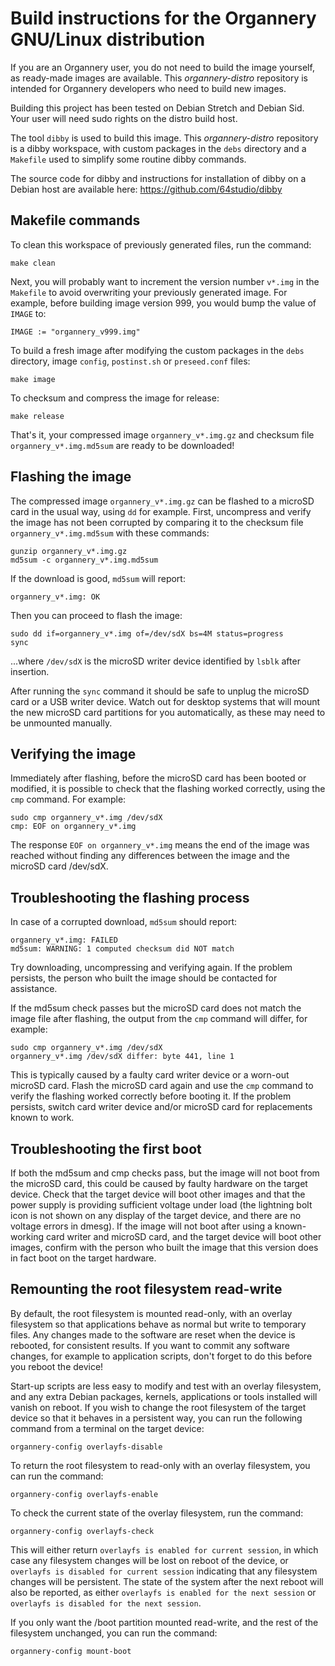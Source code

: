 # Build instructions for the Organnery GNU/Linux distribution

If you are an Organnery user, you do not need to build the image yourself, as ready-made images are available. This  _organnery-distro_ repository is intended for Organnery developers who need to build new images.

Building this project has been tested on Debian Stretch and Debian Sid. Your user will need sudo rights on the distro build host.

The tool `dibby` is used to build this image. This _organnery-distro_ repository is a dibby workspace, with custom packages in the `debs` directory and a `Makefile` used to simplify some routine dibby commands.

The source code for dibby and instructions for installation of dibby on a Debian host are available here: https://github.com/64studio/dibby

## Makefile commands

To clean this workspace of previously generated files, run the command:
```
make clean
```

Next, you will probably want to increment the version number `v*.img` in the `Makefile` to avoid overwriting your previously generated image.
For example, before building image version 999, you would bump the value of `IMAGE` to:
```
IMAGE := "organnery_v999.img"
```

To build a fresh image after modifying the custom packages in the `debs` directory, image `config`, `postinst.sh` or `preseed.conf` files:
```
make image
```

To checksum and compress the image for release:
```
make release
```

That's it, your compressed image `organnery_v*.img.gz` and checksum file `organnery_v*.img.md5sum` are ready to be downloaded!

## Flashing the image

The compressed image `organnery_v*.img.gz` can be flashed to a microSD card in the usual way, using `dd` for example.
First, uncompress and verify the image has not been corrupted by comparing it to the checksum file `organnery_v*.img.md5sum` with these commands:
```
gunzip organnery_v*.img.gz
md5sum -c organnery_v*.img.md5sum
```

If the download is good, `md5sum` will report:
```
organnery_v*.img: OK
```

Then you can proceed to flash the image:
```
sudo dd if=organnery_v*.img of=/dev/sdX bs=4M status=progress
sync
```

...where `/dev/sdX` is the microSD writer device identified by `lsblk` after insertion.

After running the `sync` command it should be safe to unplug the microSD card or a USB writer device.
Watch out for desktop systems that will mount the new microSD card partitions for you automatically, as these may need to be unmounted manually.

## Verifying the image

Immediately after flashing, before the microSD card has been booted or modified, it is possible to check that the flashing worked correctly, using the `cmp` command. For example:
```
sudo cmp organnery_v*.img /dev/sdX
cmp: EOF on organnery_v*.img
```

The response `EOF on organnery_v*.img` means the end of the image was reached without finding any differences between the image and the microSD card /dev/sdX.

## Troubleshooting the flashing process

In case of a corrupted download, `md5sum` should report:
```
organnery_v*.img: FAILED
md5sum: WARNING: 1 computed checksum did NOT match
```

Try downloading, uncompressing and verifying again. If the problem persists, the person who built the image should be contacted for assistance.

If the md5sum check passes but the microSD card does not match the image file after flashing, the output from the `cmp` command will differ, for example:
```
sudo cmp organnery_v*.img /dev/sdX
organnery_v*.img /dev/sdX differ: byte 441, line 1
```

This is typically caused by a faulty card writer device or a worn-out microSD card.
Flash the microSD card again and use the `cmp` command to verify the flashing worked correctly before booting it.
If the problem persists, switch card writer device and/or microSD card for replacements known to work.

## Troubleshooting the first boot

If both the md5sum and cmp checks pass, but the image will not boot from the microSD card, this could be caused by faulty hardware on the target device.
Check that the target device will boot other images and that the power supply is providing sufficient voltage under load (the lightning bolt icon is not shown on any display of the target device, and there are no voltage errors in dmesg).
If the image will not boot after using a known-working card writer and microSD card, and the target device will boot other images, confirm with the person who built the image that this version does in fact boot on the target hardware.

## Remounting the root filesystem read-write

By default, the root filesystem is mounted read-only, with an overlay filesystem so that applications behave as normal but write to temporary files.
Any changes made to the software are reset when the device is rebooted, for consistent results.
If you want to commit any software changes, for example to application scripts, don't forget to do this before you reboot the device!

Start-up scripts are less easy to modify and test with an overlay filesystem, and any extra Debian packages, kernels, applications or tools installed will vanish on reboot.
If you wish to change the root filesystem of the target device so that it behaves in a persistent way, you can run the following command from a terminal on the target device:
```
organnery-config overlayfs-disable
```

To return the root filesystem to read-only with an overlay filesystem, you can run the command:
```
organnery-config overlayfs-enable
```

To check the current state of the overlay filesystem, run the command:
```
organnery-config overlayfs-check
```

This will either return `overlayfs is enabled for current session`, in which case any filesystem changes will be lost on reboot of the device, or `overlayfs is disabled for current session` indicating that any filesystem changes will be persistent.
The state of the system after the next reboot will also be reported, as either `overlayfs is enabled for the next session` or `overlayfs is disabled for the next session`.

If you only want the /boot partition mounted read-write, and the rest of the filesystem unchanged, you can run the command:
```
organnery-config mount-boot
```
